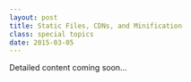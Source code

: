 ```yaml
---
layout: post
title: Static Files, CDNs, and Minification
class: special topics
date: 2015-03-05
---
```

Detailed content coming soon&hellip;
